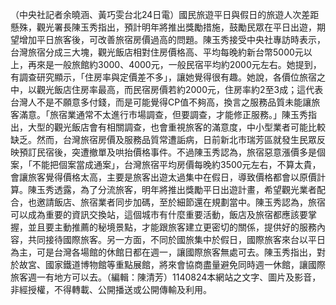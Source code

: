 （中央社記者余曉涵、黃巧雯台北24日電）國民旅遊平日與假日的旅遊人次差距懸殊，觀光署長陳玉秀指出，預計明年將推出獎勵措施，鼓勵民眾在平日出遊，期望增加平日旅客後，可改善旅宿房價過高的問題。陳玉秀接受中央社專訪時表示，台灣旅宿分成三大塊，觀光飯店相對住房價格高、平均每晚約新台幣5000元以上，再來是一般旅館約3000、4000元，一般民宿平均約2000元左右。她提到，有調查研究顯示，「住房率與定價差不多」，讓她覺得很有趣。她說，各價位旅宿之中，以觀光飯店住房率最高，而民宿房價若約2000元，住房率約2至3成；這代表台灣人不是不願意多付錢，而是可能覺得CP值不夠高，換言之服務品質未能讓旅客滿意。「旅宿業通常不太進行市場調查，但要調查，才能修正服務。」陳玉秀指出，大型的觀光飯店會有相關調查，也會重視旅客的滿意度，中小型業者可能比較缺乏。然而，台灣旅宿房價及服務品質常遭詬病，日前新北市瑞芳區就發生民眾反映預訂民宿後，突遭撤單及哄抬價格事件。不過陳玉秀認為，旅宿惡意漲價多是個案，「不能把個案當成通案」，台灣旅宿平均房價每晚約3500元左右，不算太貴，會讓旅客覺得價格太高，主要是旅客出遊太過集中在假日，導致價格都會以原價計算。陳玉秀透露，為了分流旅客，明年將推出獎勵平日出遊計畫，希望觀光業者配合，也邀請飯店、旅宿業者同步加碼，至於細節還在規劃當中。陳玉秀認為，旅宿可以成為重要的資訊交換站，這個城市有什麼重要活動，飯店及旅宿都應該要掌握，並且要主動推薦的秘境景點，才能跟旅客建立更密切的關係，提供好的服務內容，共同接待國際旅客。另一方面，不同於國旅集中於假日，國際旅客來台以平日為主，可是台灣各場館的休館日都在週一，讓國際旅客無處可去。陳玉秀指出，對於故宮、國家鐵道博物館等重點展館，將來會協商盡量避免同時週一休館，讓國際旅客週一有地方可以去。（編輯：陳清芳）1140824本網站之文字、圖片及影音，非經授權，不得轉載、公開播送或公開傳輸及利用。